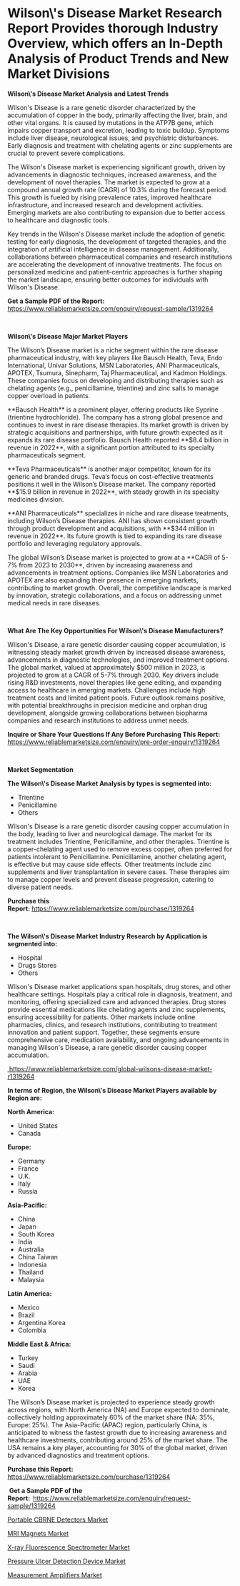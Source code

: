 <p><h1>Wilson\'s Disease Market Research Report Provides thorough Industry Overview, which offers an In-Depth Analysis of Product Trends and New Market Divisions</h1></p><p><strong>Wilson\'s Disease Market Analysis and Latest Trends</strong></p>
<p><p>Wilson's Disease is a rare genetic disorder characterized by the accumulation of copper in the body, primarily affecting the liver, brain, and other vital organs. It is caused by mutations in the ATP7B gene, which impairs copper transport and excretion, leading to toxic buildup. Symptoms include liver disease, neurological issues, and psychiatric disturbances. Early diagnosis and treatment with chelating agents or zinc supplements are crucial to prevent severe complications.</p><p>The Wilson's Disease market is experiencing significant growth, driven by advancements in diagnostic techniques, increased awareness, and the development of novel therapies. The market is expected to grow at a compound annual growth rate (CAGR) of 10.3% during the forecast period. This growth is fueled by rising prevalence rates, improved healthcare infrastructure, and increased research and development activities. Emerging markets are also contributing to expansion due to better access to healthcare and diagnostic tools.</p><p>Key trends in the Wilson's Disease market include the adoption of genetic testing for early diagnosis, the development of targeted therapies, and the integration of artificial intelligence in disease management. Additionally, collaborations between pharmaceutical companies and research institutions are accelerating the development of innovative treatments. The focus on personalized medicine and patient-centric approaches is further shaping the market landscape, ensuring better outcomes for individuals with Wilson's Disease.</p></p>
<p><strong>Get a Sample PDF of the Report:&nbsp;</strong> <a href="https://www.reliablemarketsize.com/enquiry/request-sample/1319264?utm_campaign=1898&utm_medium=2&utm_source=Github&utm_content=ia&utm_term=20012025&utm_id=wilsons-disease">https://www.reliablemarketsize.com/enquiry/request-sample/1319264</a></p>
<p>&nbsp;</p>
<p><strong>Wilson\'s Disease Major Market Players</strong></p>
<p><p>The Wilson’s Disease market is a niche segment within the rare disease pharmaceutical industry, with key players like Bausch Health, Teva, Endo International, Univar Solutions, MSN Laboratories, ANI Pharmaceuticals, APOTEX, Tsumura, Sinepharm, Taj Pharmaceutical, and Kadmon Holdings. These companies focus on developing and distributing therapies such as chelating agents (e.g., penicillamine, trientine) and zinc salts to manage copper overload in patients.</p><p>**Bausch Health** is a prominent player, offering products like Syprine (trientine hydrochloride). The company has a strong global presence and continues to invest in rare disease therapies. Its market growth is driven by strategic acquisitions and partnerships, with future growth expected as it expands its rare disease portfolio. Bausch Health reported **$8.4 billion in revenue in 2022**, with a significant portion attributed to its specialty pharmaceuticals segment.</p><p>**Teva Pharmaceuticals** is another major competitor, known for its generic and branded drugs. Teva’s focus on cost-effective treatments positions it well in the Wilson’s Disease market. The company reported **$15.9 billion in revenue in 2022**, with steady growth in its specialty medicines division.</p><p>**ANI Pharmaceuticals** specializes in niche and rare disease treatments, including Wilson’s Disease therapies. ANI has shown consistent growth through product development and acquisitions, with **$344 million in revenue in 2022**. Its future growth is tied to expanding its rare disease portfolio and leveraging regulatory approvals.</p><p>The global Wilson’s Disease market is projected to grow at a **CAGR of 5-7% from 2023 to 2030**, driven by increasing awareness and advancements in treatment options. Companies like MSN Laboratories and APOTEX are also expanding their presence in emerging markets, contributing to market growth. Overall, the competitive landscape is marked by innovation, strategic collaborations, and a focus on addressing unmet medical needs in rare diseases.</p></p>
<p>&nbsp;</p>
<p><strong>What Are The Key Opportunities For Wilson\'s Disease Manufacturers?</strong></p>
<p><p>Wilson's Disease, a rare genetic disorder causing copper accumulation, is witnessing steady market growth driven by increased disease awareness, advancements in diagnostic technologies, and improved treatment options. The global market, valued at approximately $500 million in 2023, is projected to grow at a CAGR of 5-7% through 2030. Key drivers include rising R&D investments, novel therapies like gene editing, and expanding access to healthcare in emerging markets. Challenges include high treatment costs and limited patient pools. Future outlook remains positive, with potential breakthroughs in precision medicine and orphan drug development, alongside growing collaborations between biopharma companies and research institutions to address unmet needs.</p></p>
<p><strong>Inquire or Share Your Questions If Any Before Purchasing This Report:</strong> <a href="https://www.reliablemarketsize.com/enquiry/pre-order-enquiry/1319264?utm_campaign=1898&utm_medium=2&utm_source=Github&utm_content=ia&utm_term=20012025&utm_id=wilsons-disease">https://www.reliablemarketsize.com/enquiry/pre-order-enquiry/1319264</a></p>
<p>&nbsp;</p>
<p><strong>Market Segmentation</strong></p>
<p><strong>The Wilson\'s Disease Market Analysis by types is segmented into:</strong></p>
<p><ul><li>Trientine</li><li>Penicillamine</li><li>Others</li></ul></p>
<p><p>Wilson's Disease is a rare genetic disorder causing copper accumulation in the body, leading to liver and neurological damage. The market for its treatment includes Trientine, Penicillamine, and other therapies. Trientine is a copper-chelating agent used to remove excess copper, often preferred for patients intolerant to Penicillamine. Penicillamine, another chelating agent, is effective but may cause side effects. Other treatments include zinc supplements and liver transplantation in severe cases. These therapies aim to manage copper levels and prevent disease progression, catering to diverse patient needs.</p></p>
<p><strong>Purchase this Report:&nbsp;</strong><a href="https://www.reliablemarketsize.com/purchase/1319264?utm_campaign=1898&utm_medium=2&utm_source=Github&utm_content=ia&utm_term=20012025&utm_id=wilsons-disease">https://www.reliablemarketsize.com/purchase/1319264</a></p>
<p>&nbsp;</p>
<p><strong>The Wilson\'s Disease Market Industry Research by Application is segmented into:</strong></p>
<p><ul><li>Hospital</li><li>Drugs Stores</li><li>Others</li></ul></p>
<p><p>Wilson's Disease market applications span hospitals, drug stores, and other healthcare settings. Hospitals play a critical role in diagnosis, treatment, and monitoring, offering specialized care and advanced therapies. Drug stores provide essential medications like chelating agents and zinc supplements, ensuring accessibility for patients. Other markets include online pharmacies, clinics, and research institutions, contributing to treatment innovation and patient support. Together, these segments ensure comprehensive care, medication availability, and ongoing advancements in managing Wilson's Disease, a rare genetic disorder causing copper accumulation.</p></p>
<p><a href="https://www.reliablemarketsize.com/global-wilsons-disease-market-r1319264?utm_campaign=1898&utm_medium=2&utm_source=Github&utm_content=ia&utm_term=20012025&utm_id=wilsons-disease">&nbsp;https://www.reliablemarketsize.com/global-wilsons-disease-market-r1319264</a></p>
<p><strong>In terms of Region, the Wilson\'s Disease Market Players available by Region are:</strong></p>
<p>
    <p> <strong> North America: </strong>
        <ul>
            <li>United States</li>
            <li>Canada</li>
        </ul>
        </p> 
    <p> <strong> Europe: </strong>
        <ul>
            <li>Germany</li>
            <li>France</li>
            <li>U.K.</li>
            <li>Italy</li>
            <li>Russia</li>
        </ul>
        </p> 
    <p> <strong> Asia-Pacific: </strong>
        <ul>
            <li>China</li>
            <li>Japan</li>
            <li>South Korea</li>
            <li>India</li>
            <li>Australia</li>
            <li>China Taiwan</li>
            <li>Indonesia</li>
            <li>Thailand</li>
            <li>Malaysia</li>
        </ul>
        </p> 
    <p> <strong> Latin America: </strong>
        <ul>
            <li>Mexico</li>
            <li>Brazil</li>
            <li>Argentina Korea</li>
            <li>Colombia</li>
        </ul>
        </p> 
    <p> <strong> Middle East & Africa: </strong>
        <ul>
            <li>Turkey</li>
            <li>Saudi</li>
            <li>Arabia</li>
            <li>UAE</li>
            <li>Korea</li>
        </ul>
    </p>
    </p>
<p><p>The Wilson’s Disease market is projected to experience steady growth across regions, with North America (NA) and Europe expected to dominate, collectively holding approximately 60% of the market share (NA: 35%, Europe: 25%). The Asia-Pacific (APAC) region, particularly China, is anticipated to witness the fastest growth due to increasing awareness and healthcare investments, contributing around 25% of the market share. The USA remains a key player, accounting for 30% of the global market, driven by advanced diagnostics and treatment options.</p></p>
<p><strong>Purchase this Report: </strong><a href="https://www.reliablemarketsize.com/purchase/1319264?utm_campaign=1898&utm_medium=2&utm_source=Github&utm_content=ia&utm_term=20012025&utm_id=wilsons-disease">https://www.reliablemarketsize.com/purchase/1319264</a></p>
<p>&nbsp;<strong>Get a Sample PDF of the Report:&nbsp;&nbsp;</strong><a href="https://www.reliablemarketsize.com/enquiry/request-sample/1319264?utm_campaign=1898&utm_medium=2&utm_source=Github&utm_content=ia&utm_term=20012025&utm_id=wilsons-disease">https://www.reliablemarketsize.com/enquiry/request-sample/1319264</a></p>
<p><strong></strong></p>
<p><p><a href="https://www.linkedin.com/pulse/portable-cbrne-detectors-market-size-global-revenue-sales-8xudf?utm_campaign=1898&utm_medium=2&utm_source=Github&utm_content=ia&utm_term=20012025&utm_id=wilsons-disease">Portable CBRNE Detectors Market</a></p><p><a href="https://www.linkedin.com/pulse/mri-magnets-market-pulse-139-expansion-blueprint-2025-2032-ynbfe?utm_campaign=1898&utm_medium=2&utm_source=Github&utm_content=ia&utm_term=20012025&utm_id=wilsons-disease">MRI Magnets Market</a></p><p><a href="https://www.linkedin.com/pulse/x-ray-fluorescence-spectrometer-market-revenue-insights-102-xukxc?utm_campaign=1898&utm_medium=2&utm_source=Github&utm_content=ia&utm_term=20012025&utm_id=wilsons-disease">X-ray Fluorescence Spectrometer Market</a></p><p><a href="https://www.linkedin.com/pulse/rising-pressure-ulcer-detection-device-market-key-drivers-124-k5jef?utm_campaign=1898&utm_medium=2&utm_source=Github&utm_content=ia&utm_term=20012025&utm_id=wilsons-disease">Pressure Ulcer Detection Device Market</a></p><p><a href="https://www.linkedin.com/pulse/current-state-measurement-amplifiers-market-size-trends-projected-c4bvc?utm_campaign=1898&utm_medium=2&utm_source=Github&utm_content=ia&utm_term=20012025&utm_id=wilsons-disease">Measurement Amplifiers Market</a></p></p>